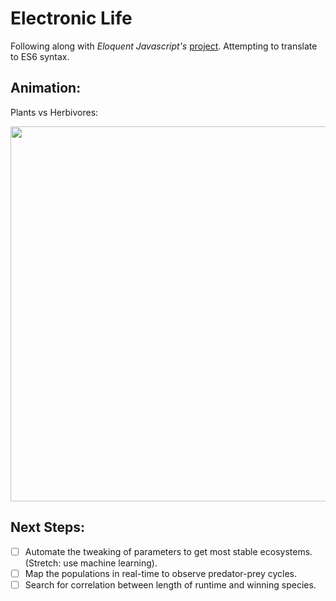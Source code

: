 
# Electronic Life
Following along with *Eloquent Javascript's* [project](https://eloquentjavascript.net/2nd_edition/07_elife.html). Attempting to translate to ES6 syntax.

## Animation:
Plants vs Herbivores:

<img src="https://media.giphy.com/media/U7LNVTF1tcsVJjkjBx/giphy.gif" width="600px">

## Next Steps:
- [ ] Automate the tweaking of parameters to get most stable ecosystems. (Stretch: use machine learning).
- [ ] Map the populations in real-time to observe predator-prey cycles.
- [ ] Search for correlation between length of runtime and winning species.
